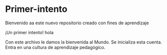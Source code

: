 # Primer-intento
Bienvenido aa este nuevo repositorio creado con fines de aprendizaje

¡Un primer intento!
hola

Con este archivo le damos la bienvenida al Mundo. 
Se inicializa esta cuenta. 
Entra en una cultura de aprendizaje pedagógico.
